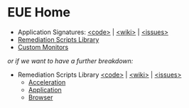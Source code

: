 # EUE Home

- Application Signatures: 
  [\<code\>](https://github.com/Aternity/Application-Signatures) | 
  [\<wiki\>](https://github.com/Aternity/Application-Signatures/wiki) | 
  [\<issues\>](https://github.com/Aternity/Application-Signatures/issues)
- [Remediation Scripts Library](https://github.com/Aternity/Remediation-Scripts-Library)
- [Custom Monitors](https://github.com/Aternity/Custom-Monitors)

*or if we want to have a further breakdown:*

- Remediation Scripts Library
  [\<code\>](https://github.com/Aternity/Remediation-Scripts-Library) | 
  [\<wiki\>](https://github.com/Aternity/Remediation-Scripts-Library/wiki) | 
  [\<issues\>](https://github.com/Aternity/Remediation-Scripts-Library/issues)
  - [Acceleration](https://github.com/Aternity/Remediation-Scripts-Library/tree/master/Acceleration)
  - [Application](https://github.com/Aternity/Remediation-Scripts-Library/tree/master/Application)
  - [Browser](https://github.com/Aternity/Remediation-Scripts-Library/tree/master/Browser)

